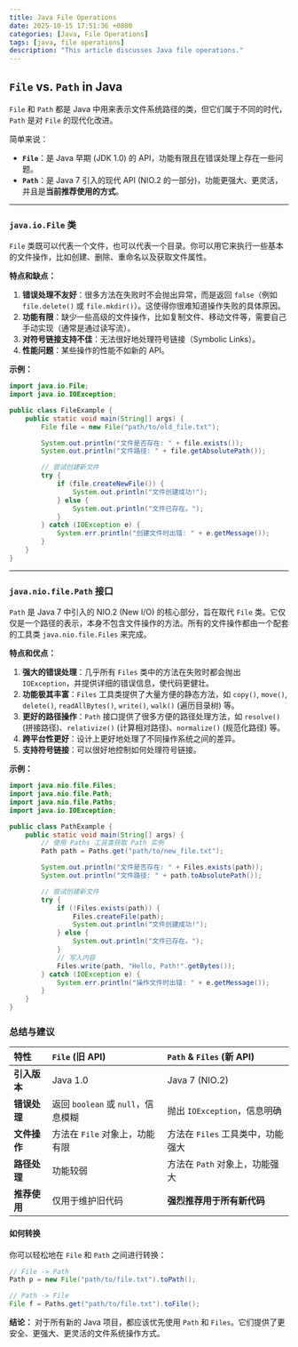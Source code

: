 ```yaml
---
title: Java File Operations
date: 2025-10-15 17:51:36 +0800
categories: [Java, File Operations]
tags: [java, file operations]
description: "This article discusses Java file operations."
---
```


## `File` vs. `Path` in Java

`File` 和 `Path` 都是 Java 中用来表示文件系统路径的类，但它们属于不同的时代，`Path` 是对 `File` 的现代化改进。

简单来说：

* **`File`**：是 Java 早期 (JDK 1.0) 的 API，功能有限且在错误处理上存在一些问题。
* **`Path`**：是 Java 7 引入的现代 API (NIO.2 的一部分)，功能更强大、更灵活，并且是**当前推荐使用的方式**。

---

### `java.io.File` 类

`File` 类既可以代表一个文件，也可以代表一个目录。你可以用它来执行一些基本的文件操作，比如创建、删除、重命名以及获取文件属性。

**特点和缺点：**

1. **错误处理不友好**：很多方法在失败时不会抛出异常，而是返回 `false`（例如 `file.delete()` 或 `file.mkdir()`）。这使得你很难知道操作失败的具体原因。
2. **功能有限**：缺少一些高级的文件操作，比如复制文件、移动文件等，需要自己手动实现（通常是通过读写流）。
3. **对符号链接支持不佳**：无法很好地处理符号链接（Symbolic Links）。
4. **性能问题**：某些操作的性能不如新的 API。

**示例：**

```java
import java.io.File;
import java.io.IOException;

public class FileExample {
    public static void main(String[] args) {
        File file = new File("path/to/old_file.txt");

        System.out.println("文件是否存在: " + file.exists());
        System.out.println("文件路径: " + file.getAbsolutePath());

        // 尝试创建新文件
        try {
            if (file.createNewFile()) {
                System.out.println("文件创建成功!");
            } else {
                System.out.println("文件已存在。");
            }
        } catch (IOException e) {
            System.err.println("创建文件时出错: " + e.getMessage());
        }
    }
}
```

---

### `java.nio.file.Path` 接口

`Path` 是 Java 7 中引入的 NIO.2 (New I/O) 的核心部分，旨在取代 `File` 类。它仅仅是一个路径的表示，本身不包含文件操作的方法。所有的文件操作都由一个配套的工具类 `java.nio.file.Files` 来完成。

**特点和优点：**

1. **强大的错误处理**：几乎所有 `Files` 类中的方法在失败时都会抛出 `IOException`，并提供详细的错误信息，使代码更健壮。
2. **功能极其丰富**：`Files` 工具类提供了大量方便的静态方法，如 `copy()`, `move()`, `delete()`, `readAllBytes()`, `write()`, `walk()` (遍历目录树) 等。
3. **更好的路径操作**：`Path` 接口提供了很多方便的路径处理方法，如 `resolve()` (拼接路径)、`relativize()` (计算相对路径)、`normalize()` (规范化路径) 等。
4. **跨平台性更好**：设计上更好地处理了不同操作系统之间的差异。
5. **支持符号链接**：可以很好地控制如何处理符号链接。

**示例：**

```java
import java.nio.file.Files;
import java.nio.file.Path;
import java.nio.file.Paths;
import java.io.IOException;

public class PathExample {
    public static void main(String[] args) {
        // 使用 Paths 工具类获取 Path 实例
        Path path = Paths.get("path/to/new_file.txt");

        System.out.println("文件是否存在: " + Files.exists(path));
        System.out.println("文件路径: " + path.toAbsolutePath());

        // 尝试创建新文件
        try {
            if (!Files.exists(path)) {
                Files.createFile(path);
                System.out.println("文件创建成功!");
            } else {
                System.out.println("文件已存在。");
            }
            // 写入内容
            Files.write(path, "Hello, Path!".getBytes());
        } catch (IOException e) {
            System.err.println("操作文件时出错: " + e.getMessage());
        }
    }
}
```

### 总结与建议

| 特性 | `File` (旧 API) | `Path` & `Files` (新 API) |
| :--- | :--- | :--- |
| **引入版本** | Java 1.0 | Java 7 (NIO.2) |
| **错误处理** | 返回 `boolean` 或 `null`，信息模糊 | 抛出 `IOException`，信息明确 |
| **文件操作** | 方法在 `File` 对象上，功能有限 | 方法在 `Files` 工具类中，功能强大 |
| **路径处理** | 功能较弱 | 方法在 `Path` 对象上，功能强大 |
| **推荐使用** | 仅用于维护旧代码 | **强烈推荐用于所有新代码** |

#### 如何转换

你可以轻松地在 `File` 和 `Path` 之间进行转换：

```java
// File -> Path
Path p = new File("path/to/file.txt").toPath();

// Path -> File
File f = Paths.get("path/to/file.txt").toFile();
```

**结论：** 对于所有新的 Java 项目，都应该优先使用 `Path` 和 `Files`。它们提供了更安全、更强大、更灵活的文件系统操作方式。
